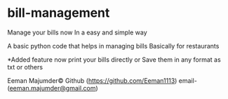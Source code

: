 # bill-management
Manage your bills now
In a easy and simple way






A basic python code that helps in managing bills 
Basically for restaurants 



*Added feature now print your bills directly or 
Save them in any format as txt or others


Eeman Majumder©
Github (https://github.com/Eeman1113) 
email-(eeman.majumder@gmail.com)
